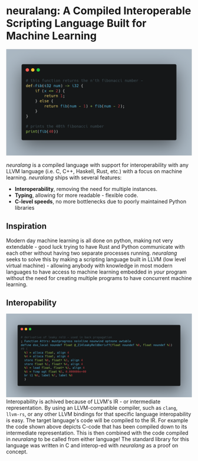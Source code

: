 # neuralang: A Compiled Interoperable Scripting Language Built for Machine Learning

![demo1](./readme/demo1.png)

_neuralang_ is a compiled language with support for interoperability with any LLVM language (i.e. C, C++, Haskell, Rust, etc.) with a focus on machine learning.  _neuralang_ ships with several features:
* **Interoperability**, removing the need for multiple instances.
* **Typing**, allowing for more readable - flexible code.
* **C-level speeds**, no more bottlenecks due to poorly maintained Python libraries

## Inspiration
Modern day machine learning is all done on python, making not very extendable - good luck trying to have Rust and Python communicate with each other without having two separate processes running.  _neuralang_ seeks to solve this by making a scripting language built in LLVM (low level virtual machine) - allowing anybody with knowledge in most modern languages to have access to machine learning embedded in _your_ program without the need for creating multiple programs to have concurrent machine learning.

## Interopability
![demo2](./readme/demo2.png)
Interopability is achived because of LLVM's IR - or intermediate representation.  By using an LLVM-compatible compiler, such as `clang`, `llvm-rs`, or any other LLVM bindings for that specific language interopability is easy.  The target language's code will be compiled to the IR.  For example the code shown above depicts C-code that has been compiled down to its intermediate representation.  This is then combined with the code compiled in _neuralang_ to be called from either language!  The standard library for this language was written in C and interop-ed with _neuralang_ as a proof on concept.

